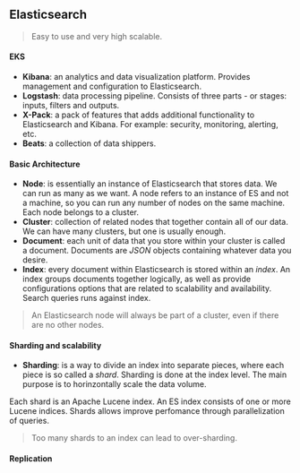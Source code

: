 ## Elasticsearch

> Easy to use and very high scalable.

#### EKS

- **Kibana**: an analytics and data visualization platform. Provides management and configuration to Elasticsearch.
- **Logstash**: data processing pipeline. Consists of three parts - or stages: inputs, filters and outputs.
- **X-Pack**: a pack of features that adds additional functionality to Elasticsearch and Kibana. For example: security, monitoring, alerting, etc.
- **Beats**: a collection of data shippers.

#### Basic Architecture

- **Node**: is essentially an instance of Elasticsearch that stores data. We can run as many as we want. A node refers to an instance of ES and not a machine, so you can run any number of nodes on the same machine. Each node belongs to a cluster.
- **Cluster**: collection of related nodes that together contain all of our data. We can have many clusters, but one is usually enough.
- **Document**: each unit of data that you store within your cluster is called a document. Documents are *JSON* objects containing whatever data you desire.
- **Index**: every document within Elasticsearch is stored within an *index*. An index groups documents together logically, as well as provide configurations options that are related to scalability and availability. Search queries runs against index.

> An Elasticsearch node will always be part of a cluster, even if there are no other nodes.


#### Sharding and scalability

 - **Sharding**: is a way to divide an index into separate pieces, where each piece is so called a *shard*. Sharding is done at the index level. The main purpose is to horinzontally scale the data volume.

Each shard is an Apache Lucene index. An ES index consists of one or more Lucene indices. Shards allows improve perfomance through parallelization of queries.

> Too many shards to an index can lead to over-sharding.


#### Replication

